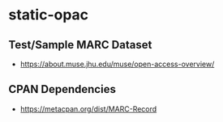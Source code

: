 # static-opac

## Test/Sample MARC Dataset
* https://about.muse.jhu.edu/muse/open-access-overview/

## CPAN Dependencies
* https://metacpan.org/dist/MARC-Record

